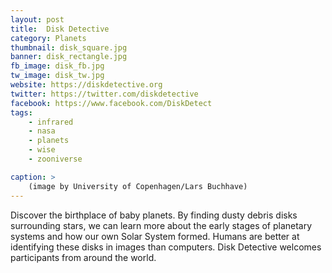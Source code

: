 ```yaml
---
layout: post
title:  Disk Detective
category: Planets
thumbnail: disk_square.jpg
banner: disk_rectangle.jpg
fb_image: disk_fb.jpg
tw_image: disk_tw.jpg
website: https://diskdetective.org
twitter: https://twitter.com/diskdetective
facebook: https://www.facebook.com/DiskDetect
tags: 
    - infrared
    - nasa
    - planets
    - wise
    - zooniverse

caption: >
    (image by University of Copenhagen/Lars Buchhave)
---
```

Discover the birthplace of baby planets. By finding dusty debris disks surrounding stars, we can learn more about the early stages of planetary systems and how our own Solar System formed. Humans are better at identifying these disks in images than computers. Disk Detective welcomes participants from around the world.